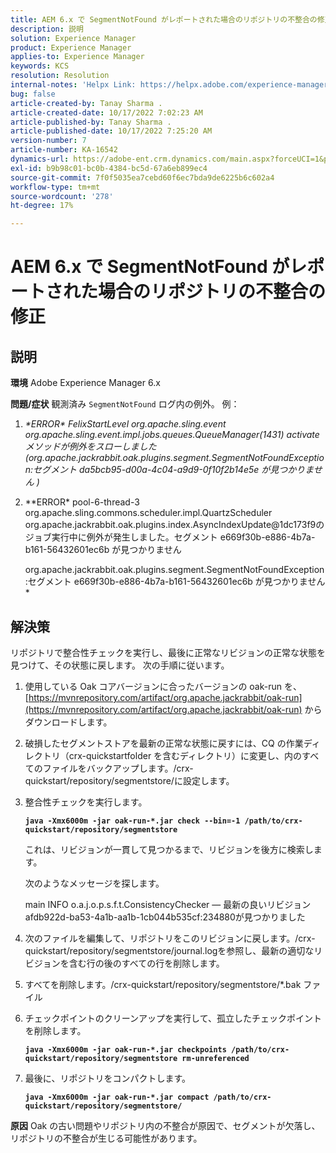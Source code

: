 ```yaml
---
title: AEM 6.x で SegmentNotFound がレポートされた場合のリポジトリの不整合の修正
description: 説明
solution: Experience Manager
product: Experience Manager
applies-to: Experience Manager
keywords: KCS
resolution: Resolution
internal-notes: 'Helpx Link: https://helpx.adobe.com/experience-manager/kb/fix-inconsistencies-in-the-repository-when-segmentnotfound-issue.html'
bug: false
article-created-by: Tanay Sharma .
article-created-date: 10/17/2022 7:02:23 AM
article-published-by: Tanay Sharma .
article-published-date: 10/17/2022 7:25:20 AM
version-number: 7
article-number: KA-16542
dynamics-url: https://adobe-ent.crm.dynamics.com/main.aspx?forceUCI=1&pagetype=entityrecord&etn=knowledgearticle&id=fd6f3fa4-e94d-ed11-bba2-0022480868ff
exl-id: b9b98c01-bc0b-4384-bc5d-67a6eb899ec4
source-git-commit: 7f0f5035ea7cebd60f6ec7bda9de6225b6c602a4
workflow-type: tm+mt
source-wordcount: '278'
ht-degree: 17%

---
```


# AEM 6.x で SegmentNotFound がレポートされた場合のリポジトリの不整合の修正

## 説明

<b>環境</b>
Adobe Experience Manager 6.x


<b>問題/症状</b>
観測済み `SegmentNotFound` ログ内の例外。 例：

1. *\*ERROR\* FelixStartLevel org.apache.sling.event org.apache.sling.event.impl.jobs.queues.QueueManager(1431) activate メソッドが例外をスローしました (org.apache.jackrabbit.oak.plugins.segment.SegmentNotFoundException:セグメント da5bcb95-d00a-4c04-a9d9-0f10f2b14e5e が見つかりません )*
2. *\*ERROR\* pool-6-thread-3 org.apache.sling.commons.scheduler.impl.QuartzScheduler org.apache.jackrabbit.oak.plugins.index.AsyncIndexUpdate@1dc173f9のジョブ実行中に例外が発生しました。セグメント e669f30b-e886-4b7a-b161-56432601ec6b が見つかりません

   org.apache.jackrabbit.oak.plugins.segment.SegmentNotFoundException:セグメント e669f30b-e886-4b7a-b161-56432601ec6b が見つかりません*



## 解決策


リポジトリで整合性チェックを実行し、最後に正常なリビジョンの正常な状態を見つけて、その状態に戻します。 次の手順に従います。

1. 使用している Oak コアバージョンに合ったバージョンの oak-run を、[https://mvnrepository.com/artifact/org.apache.jackrabbit/oak-run](https://mvnrepository.com/artifact/org.apache.jackrabbit/oak-run) からダウンロードします。
2. 破損したセグメントストアを最新の正常な状態に戻すには、CQ の作業ディレクトリ（crx-quickstartfolder を含むディレクトリ）に変更し、内のすべてのファイルをバックアップします。/crx-quickstart/repository/segmentstore/に設定します。
3. 整合性チェックを実行します。

   <b>`java -Xmx6000m -jar oak-run-*.jar check --bin=-1 /path/to/crx-quickstart/repository/segmentstore`</b>



   これは、リビジョンが一貫して見つかるまで、リビジョンを後方に検索します。



   次のようなメッセージを探します。

   main INFO o.a.j.o.p.s.f.t.ConsistencyChecker — 最新の良いリビジョン afdb922d-ba53-4a1b-aa1b-1cb044b535cf:234880が見つかりました


4. 次のファイルを編集して、リポジトリをこのリビジョンに戻します。/crx-quickstart/repository/segmentstore/journal.logを参照し、最新の適切なリビジョンを含む行の後のすべての行を削除します。
5. すべてを削除します。/crx-quickstart/repository/segmentstore/\*.bak ファイル
6. チェックポイントのクリーンアップを実行して、孤立したチェックポイントを削除します。

   <b>`java -Xmx6000m -jar oak-run-*.jar checkpoints /path/to/crx-quickstart/repository/segmentstore rm-unreferenced`</b>


7. 最後に、リポジトリをコンパクトします。

   <b>`java -Xmx6000m -jar oak-run-*.jar compact /path/to/crx-quickstart/repository/segmentstore/`</b>



<b>原因</b>
Oak の古い問題やリポジトリ内の不整合が原因で、セグメントが欠落し、リポジトリの不整合が生じる可能性があります。
